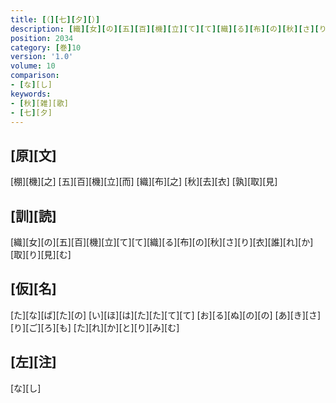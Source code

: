 ```yaml
---
title: [（][七][夕][）]
description: [織][女][の][五][百][機][立][て][て][織][る][布][の][秋][さ][り][衣][誰][れ][か][取][り][見][む]
position: 2034
category: [巻]10
version: '1.0'
volume: 10
comparison:
- [な][し]
keywords:
- [秋][雑][歌]
- [七][夕]
---
```


## [原][文]

[棚][機][之] [五][百][機][立][而] [織][布][之] [秋][去][衣] [孰][取][見]

## [訓][読]

[織][女][の][五][百][機][立][て][て][織][る][布][の][秋][さ][り][衣][誰][れ][か][取][り][見][む]

## [仮][名]

[た][な][ば][た][の] [い][ほ][は][た][た][て][て] [お][る][ぬ][の][の] [あ][き][さ][り][ご][ろ][も] [た][れ][か][と][り][み][む]

## [左][注]

[な][し]
